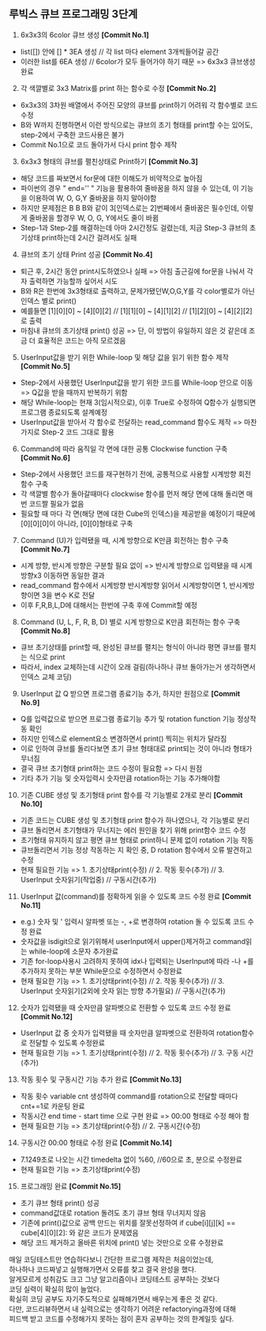 ## 루빅스 큐브 프로그래밍 3단계  

1. 6x3x3의 6color 큐브 생성 **[Commit No.1]**    
- list([]) 안에 [] * 3EA 생성 // 각 list 마다 element 3개씩들어갈 공간  
- 이러한 list를 6EA 생성 // 6color가 모두 들어가야 하기 때문 => 6x3x3 큐브생성완료  
2. 각 색깔별로 3x3 Matrix를 print 하는 함수로 수정 **[Commit No.2]**    
- 6x3x3의 3차원 배열에서 주어진 모양의 큐브를 print하기 어려워 각 함수별로 코드 수정  
- B와 W까지 진행하면서 이런 방식으로는 큐브의 초기 형태를 print할 수는 있어도, step-2에서 구축한 코드사용은 불가  
- Commit No.1으로 코드 돌아가서 다시 print 함수 제작  
3. 6x3x3 형태의 큐브를 펼친상태로 Print하기 **[Commit No.3]**  
- 해당 코드를 짜보면서 for문에 대한 이해도가 비약적으로 높아짐  
- 파이썬의 경우 " end='' " 기능을 활용하여 줄바꿈을 하지 않을 수 있는데, 이 기능을 이용하여 W, O, G,Y 줄바꿈을 하지 말아야함  
- 하지만 문제점은 B B B와 같이 3[인덱스로는 2]번째에서 줄바꿈은 필수인데, 이렇게 줄바꿈을 할경우 W, O, G, Y에서도 줄이 바뀜
- Step-1과 Step-2를 해결하는데 아마 2시간정도 걸렸는데, 지금 Step-3 큐브의 초기상태 print하는데 2시간 걸려서도 실패  
4. 큐브의 초기 상태 Print 성공 **[Commit No.4]**      
- 퇴근 후, 2시간 동안 print시도하였으나 실패 => 아침 출근길에 for문을 나눠서 각자 출력하면 가능할까 싶어서 시도  
- B와 R은 한번에 3x3형태로 출력하고, 문제가됐던W,O,G,Y를 각 color별로가 아닌 인덱스 별로 print()  
- 예를들면 [1][0][0] ~ [4][0][2] // [1][1][0] ~ [4][1][2] // [1][2][0] ~ [4][2][2] 로 출력
- 마침내 큐브의 초기상태 print() 성공 => 단, 이 방법이 유일하지 않은 것 같은데 조금 더 효율적은 코드는 아직 모르겠음    
5. UserInput값을 받기 위한 While-loop 및 해당 값을 읽기 위한 함수 제작 **[Commit No.5]**        
- Step-2에서 사용했던 UserInput값을 받기 위한 코드를 While-loop 안으로 이동 => Q값을 받을 때까지 반복하기 위함  
- 해당 While-loop는 현재 3(임시적으로), 이후 True로 수정하여 Q함수가 실행되면 프로그램 종료되도록 설계예정  
- UserInput값을 받아서 각 함수로 전달하는 read_command 함수도 제작 => 마찬가지로 Step-2 코드 그대로 활용    
6. Command에 따라 움직일 각 면에 대한 공통 Clockwise function 구축 **[Commit No.6]**  
- Step-2에서 사용했던 코드를 재구현하기 전에, 공통적으로 사용할 시계방향 회전 함수 구축  
- 각 색깔별 함수가 돌아갈때마다 clockwise 함수를 먼저 해당 면에 대해 돌리면 매번 코드짤 필요가 없음  
- 필요할 때 마다 각 면(해당 면에 대한 Cube의 인덱스)을 제공받을 예정이기 때문에 [0][0][0]이 아니라, [0][0]형태로 구축    
7. Command (U)가 입력됐을 때, 시계 방향으로 K만큼 회전하는 함수 구축 **[Commit No.7]**  
- 시계 방향, 반시계 방향은 구분할 필요 없이 => 반시계 방향으로 입력됐을 때 시계방향x3 이동하면 동일한 결과
- read_command 함수에서 시계방향 반시계방향 읽어서 시계방향이면 1, 반시계방향이면 3을 변수 K로 전달
- 이후 F,R,B,L,D에 대해서는 한번에 구축 후에 Commit할 예정  
8. Command (U, L, F, R, B, D) 별로 시계 방향으로 K만큼 회전하는 함수 구축 **[Commit No.8]**
- 큐브 초기상태를 print할 때, 완성된 큐브를 펼치는 형식이 아니라 평면 큐브를 펼치는 식으로 print
- 따라서, index 교체하는데 시간이 오래 걸림(하나하나 큐브 돌아가는거 생각하면서 인덱스 교체 코딩)  
9. UserInput 값 Q 받으면 프로그램 종료기능 추가, 하지만 원점으로 **[Commit No.9]**  
- Q를 입력값으로 받으면 프로그램 종료기능 추가 및 rotation function 기능 정상작동 확인  
- 하지만 인덱스로 element요소 변경하면서 print() 찍히는 위치가 달라짐  
- 이로 인하여 큐브를 돌리다보면 초기 큐브 형태대로 print되는 것이 아니라 형태가 무너짐  
- 결국 큐브 초기형태 print하는 코드 수정이 필요함 => 다시 원점  
- 기타 추가 기능 및 숫자입력시 숫자만큼 rotation하는 기능 추가해야함  
10. 기존 CUBE 생성 및 초기형태 print 함수를 각 기능별로 2개로 분리 **[Commit No.10]**  
- 기존 코드는 CUBE 생성 및 초기형태 print 함수가 하나였으나, 각 기능별로 분리
- 큐브 돌리면서 초기형태가 무너지는 에러 원인을 찾기 위해 print함수 코드 수정
- 초기형태 유지하지 않고 평면 큐브 형태로 print하니 문제 없이 rotation 기능 작동
- 큐브돌리면서 기능 정상 작동하는 지 확인 중, D rotation 함수에서 오류 발견하고 수정
- 현재 필요한 기능 => 1. 초기상태print(수정) // 2. 작동 횟수(추가) // 3. UserInput 숫자읽기(작업중) // 구동시간(추가)
11. UserInput 값(command)를 정확하게 읽을 수 있도록 코드 수정 완료 **[Commit No.11]**  
- e.g.) 숫자 및 ' 입력시 알파벳 또는 -, +로 변경하여 rotation 돌 수 있도록 코드 수정 완료
- 숫자값을 isdigit으로 읽기위해서 userInput에서 upper()제거하고 command읽는 while-loop에 소문자 추가완료
- 기존 for-loop사용시 고려하지 못하여 idx나 입력되는 UserInput에 따라 -나 +를 추가하지 못하는 부분 While문으로 수정하면서 수정완료
- 현재 필요한 기능 => 1. 초기상태print(수정) // 2. 작동 횟수(추가) // 3. UserInput 숫자읽기(2외에 숫자 읽는 방향 추가필요) // 구동시간(추가)  
12. 숫자가 입력됐을 때 숫자만큼 알파벳으로 전환할 수 있도록 코드 수정 완료 **[Commit No.12]**  
- UserInput 값 중 숫자가 입력됐을 때 숫자만큼 알파벳으로 전환하여 rotation함수로 전달할 수 있도록 수정완료
- 현재 필요한 기능 => 1. 초기상태print(수정) // 2. 작동 횟수(추가) // 3. 구동 시간(추가)
13. 작동 횟수 및 구동시간 기능 추가 완료 **[Commit No.13]**  
- 작동 횟수 variable cnt 생성하여 command를 rotation으로 전달할 때마다 cnt+=1로 카운팅 완료
- 작동시간 end time - start time 으로 구현 완료 => 00:00 형태로 수정 해야 함
- 현재 필요한 기능 => 초기상태print(수정) // 2. 구동시간(수정)  
14. 구동시간 00:00 형태로 수정 완료 **[Commit No.14]**
- 7.1249초로 나오는 시간 timedelta 없이 %60, //60으로 초, 분으로 수정완료
- 현재 필요한 기능 => 초기상태print(수정)  
15. 프로그래밍 완료 **[Commit No.15]**
- 초기 큐브 형태 print() 성공
- command값대로 rotation 돌려도 초기 큐브 형태 무너지지 않음
- 기존에 print()값으로 공백 만드는 위치를 잘못선정하여 if cube[i][j][k] == cube[4][0][2]: 와 같은 코드가 문제였음  
- 해당 코드 제거하고 올바른 위치에 print() 넣는 것만으로 오류 수정완료

매일 코딩테스트만 연습하다보니 간단한 프로그램 제작은 처음이었는데,  
하나하나 코드짜넣고 실행해가면서 오류를 찾고 결국 완성을 했다.    
알게모르게 성취감도 크고 그냥 알고리즘이나 코딩테스트 공부하는 것보다    
코딩 실력이 확실히 많이 늘었다.  
확실히 코딩 공부도 자기주도적으로 실패해가면서 배우는게 좋은 것 같다.  
다만, 코드리뷰하면서 내 실력으로는 생각하기 어려운 refactorying과정에 대해  
피드백 받고 코드를 수정해가지 못하는 점이 혼자 공부하는 것의 한계일듯 싶다.  
